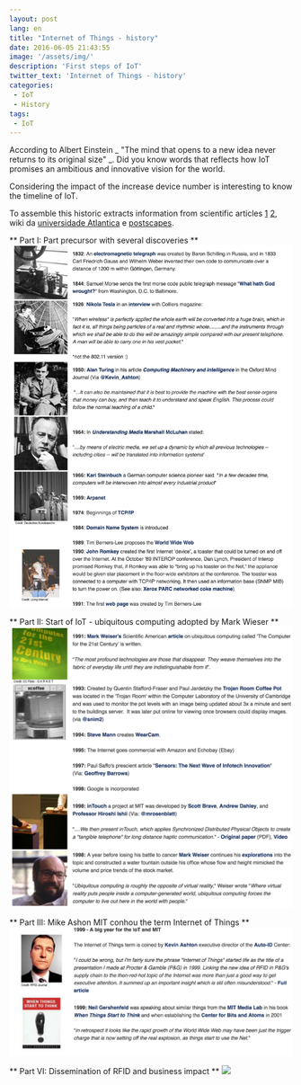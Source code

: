 ```yaml
---
layout: post
lang: en
title: "Internet of Things - history"
date: 2016-06-05 21:43:55
image: '/assets/img/'
description: 'First steps of IoT'
twitter_text: 'Internet of Things - history'
categories:
 - IoT
 - History
tags:
 - IoT
---
```

According to Albert Einstein _ "The mind that opens to a new idea never returns to its original size" _. Did you know words that reflects how IoT promises an ambitious and innovative vision for the world.

Considering the impact of the increase device number is interesting to know the timeline of IoT.

To assemble this historic extracts information from scientific articles [1](http://ieeexplore.ieee.org/xpl/login.jsp?tp=&arnumber=7043637&url=http%3A%2F%2Fieeexplore.ieee.org%2Fxpls%2Fabs_all.jsp%3Farnumber%3D7043637)  [2](http://iot.ieee.org/images/files/pdf/IEEE_IoT_Towards_Definition_Internet_of_Things_Revision1_27MAY15.pdf), wiki da [universidade Atlantica](http://ssti1-1112.wikidot.com/a-internet-das-coisas) e [postscapes](http://postscapes.com/internet-of-things-history).



** Part I: Part precursor with several discoveries **
![](/Assets/img/part1.png)

** Part II: Start of IoT - ubiquitous computing adopted by Mark Wieser **
![](/Assets/img/part2.png)

** Part III: Mike Ashon MIT conhou the term Internet of Things **
![](/Assets/img/part3.png)

** Part VI: Dissemination of RFID and business impact **
![](/Assets/img/part4.png)
 
